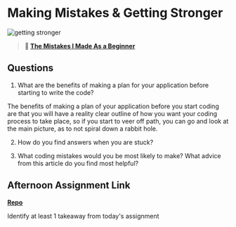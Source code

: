 # Making Mistakes & Getting Stronger

![getting stronger](https://bcw.blob.core.windows.net/public/img/lesson-images/js-bootcamp-logo.jpg)

> **📖 [The Mistakes I Made As a Beginner](https://codeworksacademy.com/fs-student-guide/resources/wk2/06-Coding-Mistakes)**

## Questions

1. What are the benefits of making a plan for your application before starting to write the code?

The benefits of making a plan of your application before you start coding are that you will have a reality clear outline of how you want your coding process to take place, so if you start to veer off path, you can go and look at the main picture, as to not spiral down a rabbit hole. 

2. How do you find answers when you are stuck?



3. What coding mistakes would you be most likely to make? What advice from this article do you find most helpful?

## Afternoon Assignment Link

**[Repo](https://github.com/PeytonCurr/<ASSIGNMENT_REPO>)**

Identify at least 1 takeaway from today's assignment
